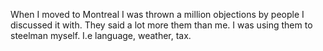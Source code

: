 When I moved to Montreal I was thrown a million objections by people I discussed it with. They said a lot more them than me. I was using them to steelman myself. I.e language, weather, tax.